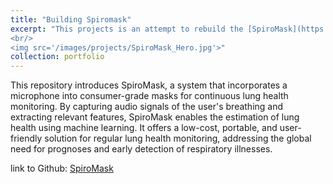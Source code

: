 ```yaml
---
title: "Building Spiromask"
excerpt: "This projects is an attempt to rebuild the [SpiroMask](https://dl.acm.org/doi/10.1145/3570167). SpiroMask is a system that incorporates a microphone into consumer-grade masks for continuous lung health monitoring. By capturing audio signals of the user's breathing and extracting relevant features, SpiroMask enables the estimation of lung health using machine learning. 
<br/>
<img src='/images/projects/SpiroMask_Hero.jpg'>"
collection: portfolio
---
```


This repository introduces SpiroMask, a system that incorporates a microphone into consumer-grade masks for continuous lung health monitoring. By capturing audio signals of the user's breathing and extracting relevant features, SpiroMask enables the estimation of lung health using machine learning. It offers a low-cost, portable, and user-friendly solution for regular lung health monitoring, addressing the global need for prognoses and early detection of respiratory illnesses.

link to Github: [SpiroMask](https://github.com/AyushShrivstava/SpiroMask_DIY)
